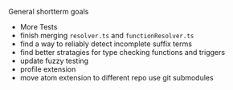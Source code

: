 General shortterm goals

* More Tests
* finish merging `resolver.ts` and `functionResolver.ts`
* find a way to reliably detect incomplete suffix terms
* find better stratagies for type checking functions and triggers
* update fuzzy testing
* profile extension
* move atom extension to different repo use git submodules

